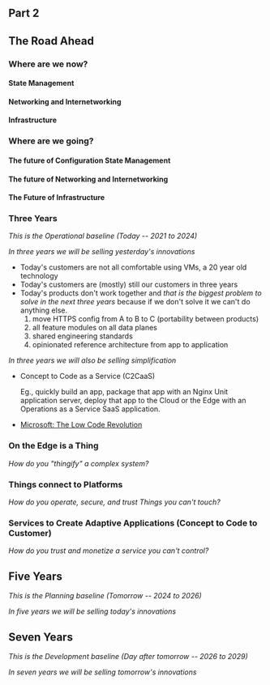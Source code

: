 ## Part 2

## The Road Ahead

### Where are we now?

#### State Management

#### Networking and Internetworking

#### Infrastructure

### Where are we going?

#### The future of Configuration State Management

#### The future of Networking and Internetworking

#### The Future of Infrastructure



### Three Years
_This is the Operational baseline (Today -- 2021 to 2024)_

_In three years we will be selling yesterday's innovations_

* Today's customers are not all comfortable using VMs, a 20 year old technology
* Today's customers are (mostly) still our customers in three years
* Today's products don't work together and _that is the biggest problem to solve in the next three years_ because if we don't solve it we can't do anything else.
  1. move HTTPS config from A to B to C (portability between products)
  2. all feature modules on all data planes
  3. shared engineering standards
  4. opinionated reference architecture from app to application  


_In three years we will *also* be selling simplification_

* Concept to Code as a Service (C2CaaS) 

  Eg., quickly build an app, package that app with an Nginx Unit application server, deploy that app to the Cloud or the Edge with an Operations as a Service SaaS application.

* [Microsoft: The Low Code Revolution](https://youtu.be/JwM9NrePPMc)


### On the Edge is a Thing
_How do you "thingify" a complex system?_

### Things connect to Platforms
_How do you operate, secure, and trust Things you can't touch?_

### Services to Create Adaptive Applications (Concept to Code to Customer)
_How do you trust and monetize a service you can't control?_




## Five Years
_This is the Planning baseline (Tomorrow -- 2024 to 2026)_

_In five years we will be selling today's innovations_


## Seven Years
_This is the Development baseline (Day after tomorrow -- 2026 to 2029)_

_In seven years we will be selling tomorrow's innovations_
